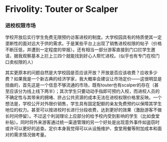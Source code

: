 # Frivolity: Touter or Scalper

### 进校权限市场

学校开放后实行学生免费无限预约访客进校的制度。大学校园具有的特质使其一定垄断性的面对远大于供的需求。于是某些平台上出现了销售进校权限的帖子（价格不断压低，并遭到一定程度的举报）。还有相当一部分游客直接到门口拦学生邀请，据我观察基本上拦上三四个就能找到好心人帮忙进校。（似乎也有专门在校门口卖权限的人）

其实更原本的问题自然是大学校园是否应该开放？开放是否应该收费？应收多少费？如果我是一个新古典的经济学家，我大概率会建议让市场定价——这很明显是扭曲的，首先这是一个信息不够流通的市场，既有touter也有scalper的存在（甚至应该分为线上线下两半）；其次学生只要动动手指即可预约入校，而进校人员的不确定性与其带来的拥堵、挤占公共资源的成本无法在进校权限价格里反映。一个想法是，学校公开对外限价销售，学生具有固定配额的亲友免费预约以保障其学生地位的权力。甚至可以按进校时长进行分段收费，达到更好的效果（激励游客不做长时间停留）。不过这个利润理论上应部分的给予校内受到影响的学生（比如食堂补贴）。同时将外来游客通过统一渠道管理的另一个好处是出现意外事件如盗窃时或许可以更好的追查。定价本身我觉得可以从设施维护、食堂用餐等附加成本和面对的需求情况做考量。